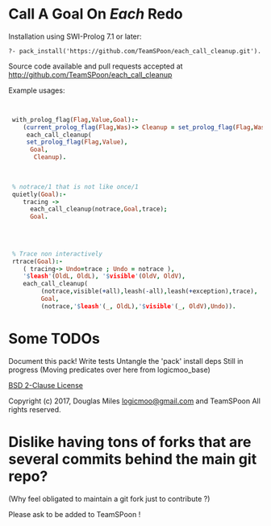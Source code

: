 # Call A Goal On *Each* Redo


 Installation using SWI-Prolog 7.1 or later:

   `?- pack_install('https://github.com/TeamSPoon/each_call_cleanup.git').`



Source code available and pull requests accepted at
http://github.com/TeamSPoon/each_call_cleanup

Example usages: 

```prolog

 
 with_prolog_flag(Flag,Value,Goal):- 
    (current_prolog_flag(Flag,Was)-> Cleanup = set_prolog_flag(Flag,Was); true),
     each_call_cleanup( 
	 set_prolog_flag(Flag,Value), 
	  Goal, 
	   Cleanup). 
 
 

 % notrace/1 that is not like once/1 
 quietly(Goal):- 
    tracing ->
      each_call_cleanup(notrace,Goal,trace);
      Goal.
    
            
 

 % Trace non interactively 
 rtrace(Goal):- 
    ( tracing-> Undo=trace ; Undo = notrace ), 
    '$leash'(OldL, OldL), '$visible'(OldV, OldV), 
    each_call_cleanup( 
         (notrace,visible(+all),leash(-all),leash(+exception),trace), 
         Goal,
         (notrace,'$leash'(_, OldL),'$visible'(_, OldV),Undo)).


```


# Some TODOs

Document this pack!
Write tests
Untangle the 'pack' install deps
Still in progress (Moving predicates over here from logicmoo_base)


[BSD 2-Clause License](LICENSE.md)

Copyright (c) 2017, 
Douglas Miles <logicmoo@gmail.com> and TeamSPoon
All rights reserved.

# Dislike having tons of forks that are several commits behind the main git repo?

(Why feel obligated to maintain a git fork just to contribute ?)

Please ask to be added to TeamSPoon !


